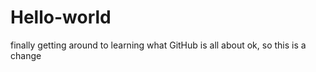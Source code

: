 # Hello-world
finally getting around to learning what GitHub is all about
  ok, so this is a change

